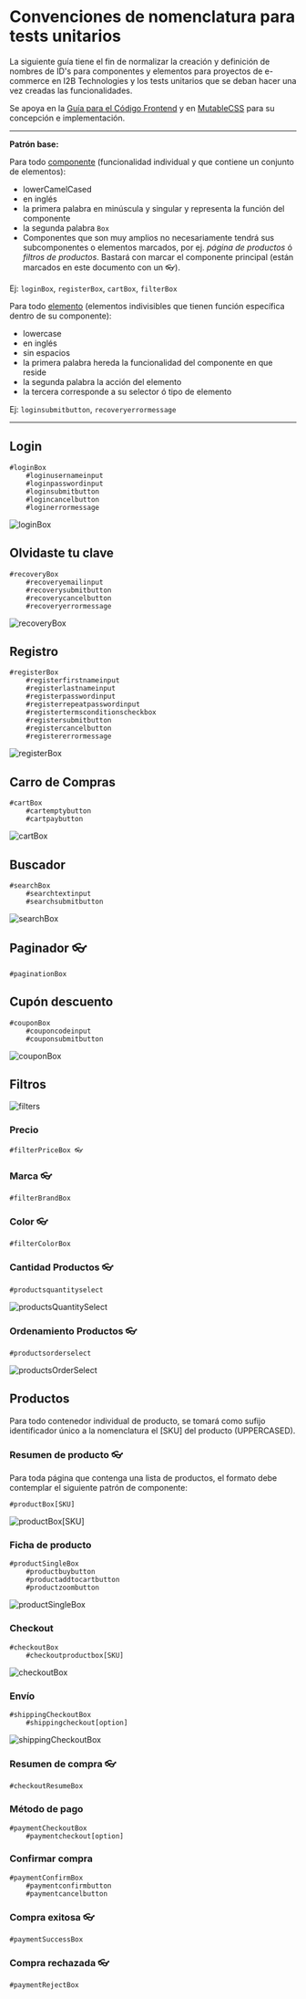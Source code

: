 Convenciones de nomenclatura para tests unitarios
=====

La siguiente guía tiene el fin de normalizar la creación y definición de nombres de ID's para componentes y elementos para proyectos de e-commerce en I2B Technologies y los tests unitarios que se deban hacer una vez creadas las funcionalidades. 

Se apoya en la [Guía para el Código Frontend](README.md) y en [MutableCSS](mutable-css_ES.md) para su concepción e implementación.

---

**Patrón base:** 

Para todo [componente](mutable-css_ES.md#componentes) (funcionalidad individual y que contiene un conjunto de elementos):
- lowerCamelCased
- en inglés
- la primera palabra en minúscula y singular y representa la función del componente
- la segunda palabra `Box`
- Componentes que son muy amplios no necesariamente tendrá sus subcomponentes o elementos marcados, por ej. *página de productos* ó *filtros de productos*. Bastará con marcar el componente principal (están marcados en este documento con un 👓).

Ej: `loginBox`, `registerBox`, `cartBox`, `filterBox`

Para todo [elemento](mutable-css_ES.md#elementos) (elementos indivisibles que tienen función específica dentro de su componente):
- lowercase
- en inglés
- sin espacios
- la primera palabra hereda la funcionalidad del componente en que reside
- la segunda palabra la acción del elemento
- la tercera corresponde a su selector ó tipo de elemento

Ej: `loginsubmitbutton`, `recoveryerrormessage`

---

## Login
```
#loginBox
    #loginusernameinput
    #loginpasswordinput
    #loginsubmitbutton
    #logincancelbutton
    #loginerrormessage
```

![loginBox](https://raw.githubusercontent.com/I2BTech/guia-para-el-codigo-frontend/master/images/loginBox.png)

## Olvidaste tu clave
```
#recoveryBox
    #recoveryemailinput
    #recoverysubmitbutton
    #recoverycancelbutton
    #recoveryerrormessage
```

![recoveryBox](https://raw.githubusercontent.com/I2BTech/guia-para-el-codigo-frontend/master/images/recoveryBox.png)

## Registro
```
#registerBox
    #registerfirstnameinput
    #registerlastnameinput
    #registerpasswordinput
    #registerrepeatpasswordinput
    #registertermsconditionscheckbox
    #registersubmitbutton
    #registercancelbutton
    #registererrormessage
```

![registerBox](https://raw.githubusercontent.com/I2BTech/guia-para-el-codigo-frontend/master/images/registerBox.png)

## Carro de Compras

```
#cartBox
    #cartemptybutton
    #cartpaybutton
```

![cartBox](https://raw.githubusercontent.com/I2BTech/guia-para-el-codigo-frontend/master/images/cartBox.png)

## Buscador
```
#searchBox
    #searchtextinput
    #searchsubmitbutton
```

![searchBox](https://raw.githubusercontent.com/I2BTech/guia-para-el-codigo-frontend/master/images/searchBox.png)

## Paginador 👓
```
#paginationBox
```

## Cupón descuento
```
#couponBox
    #couponcodeinput
    #couponsubmitbutton
```

![couponBox](https://raw.githubusercontent.com/I2BTech/guia-para-el-codigo-frontend/master/images/couponBox.png)

## Filtros

![filters](https://raw.githubusercontent.com/I2BTech/guia-para-el-codigo-frontend/master/images/filters.png)

### Precio
```
#filterPriceBox 👓
```

### Marca 👓
```
#filterBrandBox
```

### Color 👓
```
#filterColorBox
```

### Cantidad Productos 👓
```
#productsquantityselect
```

![productsQuantitySelect](https://raw.githubusercontent.com/I2BTech/guia-para-el-codigo-frontend/master/images/productsQuantitySelect.png)

### Ordenamiento Productos 👓
```
#productsorderselect
```

![productsOrderSelect](https://raw.githubusercontent.com/I2BTech/guia-para-el-codigo-frontend/master/images/productsOrderSelect.png)

## Productos

Para todo contenedor individual de producto, se tomará como sufijo identificador único a la nomenclatura el [SKU] del producto (UPPERCASED).

### Resumen de producto 👓

Para toda página que contenga una lista de productos, el formato debe contemplar el siguiente patrón de componente:

```
#productBox[SKU]
```

![productBox[SKU]](https://raw.githubusercontent.com/I2BTech/guia-para-el-codigo-frontend/master/images/productBox[SKU].png)

### Ficha de producto

```
#productSingleBox
    #productbuybutton
    #productaddtocartbutton
    #productzoombutton
```

![productSingleBox](https://raw.githubusercontent.com/I2BTech/guia-para-el-codigo-frontend/master/images/productSingleBox.png)

### Checkout

```
#checkoutBox
    #checkoutproductbox[SKU]
```

![checkoutBox](https://raw.githubusercontent.com/I2BTech/guia-para-el-codigo-frontend/master/images/checkoutBox.png)

### Envío

```
#shippingCheckoutBox
    #shippingcheckout[option]
```

![shippingCheckoutBox](https://raw.githubusercontent.com/I2BTech/guia-para-el-codigo-frontend/master/images/shippingCheckoutBox.png)

### Resumen de compra 👓

```
#checkoutResumeBox
```

### Método de pago

```
#paymentCheckoutBox
	#paymentcheckout[option]
```

### Confirmar compra

```
#paymentConfirmBox
	#paymentconfirmbutton
	#paymentcancelbutton
```

### Compra exitosa 👓

```
#paymentSuccessBox
```

### Compra rechazada 👓

```
#paymentRejectBox
```
